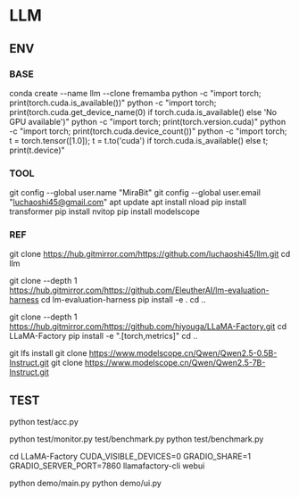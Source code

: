 # LLM

## ENV

### BASE
conda create --name llm --clone fremamba
python -c "import torch; print(torch.cuda.is_available())"
python -c "import torch; print(torch.cuda.get_device_name(0) if torch.cuda.is_available() else 'No GPU available')"
python -c "import torch; print(torch.version.cuda)"
python -c "import torch; print(torch.cuda.device_count())"
python -c "import torch; t = torch.tensor([1.0]); t = t.to('cuda') if torch.cuda.is_available() else t; print(t.device)"

### TOOL
git config --global user.name "MiraBit"
git config --global user.email "luchaoshi45@gmail.com"
apt update
apt install nload
pip install transformer
pip install nvitop
pip install modelscope

### REF
git clone https://hub.gitmirror.com/https://github.com/luchaoshi45/llm.git
cd llm

git clone --depth 1 https://hub.gitmirror.com/https://github.com/EleutherAI/lm-evaluation-harness
cd lm-evaluation-harness
pip install -e .
cd ..

git clone --depth 1 https://hub.gitmirror.com/https://github.com/hiyouga/LLaMA-Factory.git
cd LLaMA-Factory
pip install -e ".[torch,metrics]"
cd ..

git lfs install
git clone https://www.modelscope.cn/Qwen/Qwen2.5-0.5B-Instruct.git
git clone https://www.modelscope.cn/Qwen/Qwen2.5-7B-Instruct.git


## TEST
python test/acc.py

python test/monitor.py test/benchmark.py
python test/benchmark.py

cd LLaMA-Factory
CUDA_VISIBLE_DEVICES=0 GRADIO_SHARE=1 GRADIO_SERVER_PORT=7860 llamafactory-cli webui

python demo/main.py
python demo/ui.py